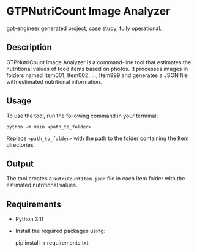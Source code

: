 # GTPNutriCount Image Analyzer

[gpt-engineer](https://github.com/gpt-engineer-org/gpt-engineer) generated project, case study, fully operational.

## Description
GTPNutriCount Image Analyzer is a command-line tool that estimates the nutritional values of food items based on photos. It processes images in folders named Item001, Item002, ..., Item999 and generates a JSON file with estimated nutritional information.

## Usage
To use the tool, run the following command in your terminal:

    python -m main <path_to_folder>

Replace `<path_to_folder>` with the path to the folder containing the Item directories.

## Output
The tool creates a `NutriCountItem.json` file in each Item folder with the estimated nutritional values.

## Requirements
- Python 3.11
- Install the required packages using:

    pip install -r requirements.txt